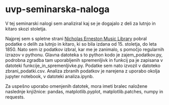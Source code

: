 # uvp-seminarska-naloga
V tej seminarski nalogi sem analiziral kaj se je dogajalo z deli za lutnjo in kitaro skozi stoletja.

Najprej sem s spletne strani [Nicholas Erneston Music Library](https://music.library.appstate.edu/lute) pobral podatke o delih za lutnjo in kitaro, ki so bila izdana od 15. stoletja, do leta 1850. Nato sem iz podatkov izbral, kar me je zanimalo, s pomočjo regularnih izrazov v pythonu. Glavna datoteka s to python kodo je zajem_podatkov.py, podrobna zgradba tam uporabljenih spremenljivk in funkcij pa je zapisana v datoteki funkcije_in_spremenljivke.py. Podatke sem nato izvozil v datoteko zbrani_podatki.csv. Analiza zbranih podatkov je narejena z uporabo okolja jupyter notebook, v datoteki analiza.ipynb.

Za uspešno uporabo omenjenih datotek, mora imeti bralec naložene naslednje knjižnice: pandas, matplotlib.pyplot, matplotlib.patches, numpy in requests.
